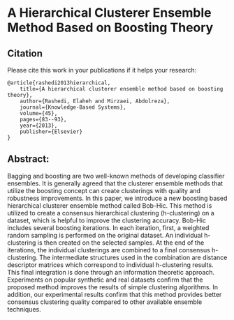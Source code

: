 # A Hierarchical Clusterer Ensemble Method Based on Boosting Theory

## Citation

Please cite this work in your publications if it helps your research:

	@article{rashedi2013hierarchical,
		title={A hierarchical clusterer ensemble method based on boosting theory},
		author={Rashedi, Elaheh and Mirzaei, Abdolreza},
		journal={Knowledge-Based Systems},
		volume={45},
		pages={83--93},
		year={2013},
		publisher={Elsevier}
	}

## Abstract:

Bagging and boosting are two well-known methods of developing classifier ensembles. It is generally agreed that the clusterer ensemble methods that utilize the boosting concept can create clusterings with quality and robustness improvements. In this paper, we introduce a new boosting based hierarchical clusterer ensemble method called Bob-Hic. This method is utilized to create a consensus hierarchical clustering (h-clustering) on a dataset, which is helpful to improve the clustering accuracy. Bob-Hic includes several boosting iterations. In each iteration, first, a weighted random sampling is performed on the original dataset. An individual h-clustering is then created on the selected samples. At the end of the iterations, the individual clusterings are combined to a final consensus h-clustering. The intermediate structures used in the combination are distance descriptor matrices which correspond to individual h-clustering results. This final integration is done through an information theoretic approach. Experiments on popular synthetic and real datasets confirm that the proposed method improves the results of simple clustering algorithms. In addition, our experimental results confirm that this method provides better consensus clustering quality compared to other available ensemble techniques.